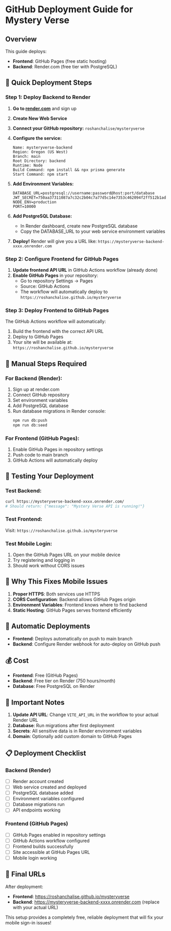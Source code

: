 # GitHub Deployment Guide for Mystery Verse

## Overview
This guide deploys:
- **Frontend**: GitHub Pages (free static hosting)
- **Backend**: Render.com (free tier with PostgreSQL)

## 🚀 Quick Deployment Steps

### Step 1: Deploy Backend to Render

1. **Go to [render.com](https://render.com)** and sign up
2. **Create New Web Service**
3. **Connect your GitHub repository:** `roshanchalise/mysteryverse`
4. **Configure the service:**
   ```
   Name: mysteryverse-backend
   Region: Oregon (US West)
   Branch: main
   Root Directory: backend
   Runtime: Node
   Build Command: npm install && npx prisma generate
   Start Command: npm start
   ```

5. **Add Environment Variables:**
   ```env
   DATABASE_URL=postgresql://username:password@host:port/database
   JWT_SECRET=750aa37311087a7c32c2b04c7a77d5c14e7353c462094f2ff512b1ad24e4cf0297971426d96b74bf5a3fd579adef7f4f8c958c026f37cccac4e4862128470074
   NODE_ENV=production
   PORT=10000
   ```

6. **Add PostgreSQL Database:**
   - In Render dashboard, create new PostgreSQL database
   - Copy the DATABASE_URL to your web service environment variables

7. **Deploy!** Render will give you a URL like:
   `https://mysteryverse-backend-xxxx.onrender.com`

### Step 2: Configure Frontend for GitHub Pages

1. **Update frontend API URL** in GitHub Actions workflow (already done)
2. **Enable GitHub Pages** in your repository:
   - Go to repository Settings → Pages
   - Source: GitHub Actions
   - The workflow will automatically deploy to `https://roshanchalise.github.io/mysteryverse`

### Step 3: Deploy Frontend to GitHub Pages

The GitHub Actions workflow will automatically:
1. Build the frontend with the correct API URL
2. Deploy to GitHub Pages
3. Your site will be available at: `https://roshanchalise.github.io/mysteryverse`

## 🔧 Manual Steps Required

### For Backend (Render):
1. Sign up at render.com
2. Connect GitHub repository
3. Set environment variables
4. Add PostgreSQL database
5. Run database migrations in Render console:
   ```bash
   npm run db:push
   npm run db:seed
   ```

### For Frontend (GitHub Pages):
1. Enable GitHub Pages in repository settings
2. Push code to main branch
3. GitHub Actions will automatically deploy

## 🧪 Testing Your Deployment

### Test Backend:
```bash
curl https://mysteryverse-backend-xxxx.onrender.com/
# Should return: {"message": "Mystery Verse API is running!"}
```

### Test Frontend:
Visit: `https://roshanchalise.github.io/mysteryverse`

### Test Mobile Login:
1. Open the GitHub Pages URL on your mobile device
2. Try registering and logging in
3. Should work without CORS issues

## 📱 Why This Fixes Mobile Issues

1. **Proper HTTPS**: Both services use HTTPS
2. **CORS Configuration**: Backend allows GitHub Pages origin
3. **Environment Variables**: Frontend knows where to find backend
4. **Static Hosting**: GitHub Pages serves frontend efficiently

## 🔄 Automatic Deployments

- **Frontend**: Deploys automatically on push to main branch
- **Backend**: Configure Render webhook for auto-deploy on GitHub push

## 💰 Cost
- **Frontend**: Free (GitHub Pages)
- **Backend**: Free tier on Render (750 hours/month)
- **Database**: Free PostgreSQL on Render

## 🚨 Important Notes

1. **Update API URL**: Change `VITE_API_URL` in the workflow to your actual Render URL
2. **Database**: Run migrations after first deployment
3. **Secrets**: All sensitive data is in Render environment variables
4. **Domain**: Optionally add custom domain to GitHub Pages

## 📋 Deployment Checklist

### Backend (Render)
- [ ] Render account created
- [ ] Web service created and deployed
- [ ] PostgreSQL database added
- [ ] Environment variables configured
- [ ] Database migrations run
- [ ] API endpoints working

### Frontend (GitHub Pages)
- [ ] GitHub Pages enabled in repository settings
- [ ] GitHub Actions workflow configured
- [ ] Frontend builds successfully
- [ ] Site accessible at GitHub Pages URL
- [ ] Mobile login working

## 🔗 Final URLs

After deployment:
- **Frontend**: https://roshanchalise.github.io/mysteryverse
- **Backend**: https://mysteryverse-backend-xxxx.onrender.com (replace with your actual URL)

This setup provides a completely free, reliable deployment that will fix your mobile sign-in issues!